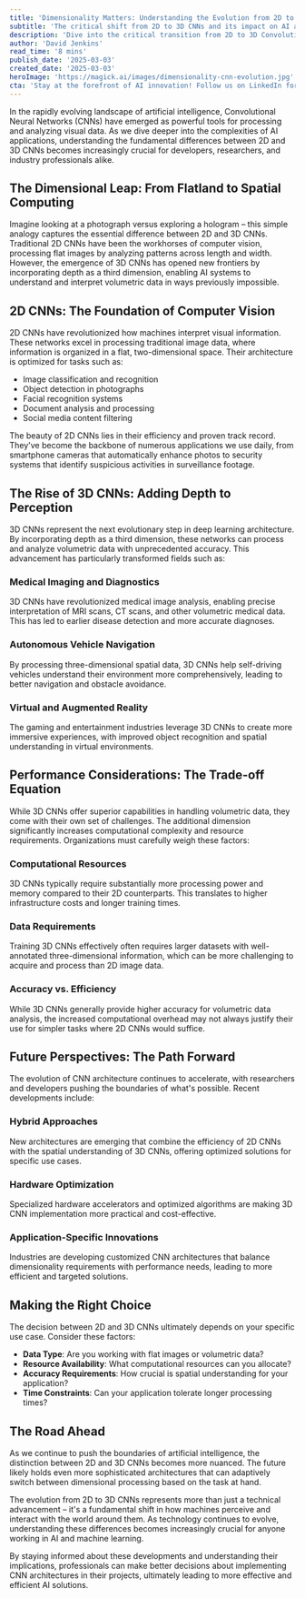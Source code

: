 ```yaml
---
title: 'Dimensionality Matters: Understanding the Evolution from 2D to 3D CNNs in Modern AI'
subtitle: 'The critical shift from 2D to 3D CNNs and its impact on AI applications'
description: 'Dive into the critical transition from 2D to 3D Convolutional Neural Networks (CNNs) and its profound impact on AI applications, from medical imaging to autonomous vehicles. Learn about the dimensional leap that is reshaping AI technology and understand the considerations for implementing these sophisticated architectures in modern projects.'
author: 'David Jenkins'
read_time: '8 mins'
publish_date: '2025-03-03'
created_date: '2025-03-03'
heroImage: 'https://magick.ai/images/dimensionality-cnn-evolution.jpg'
cta: 'Stay at the forefront of AI innovation! Follow us on LinkedIn for regular updates on the latest developments in CNN architecture and other groundbreaking AI technologies.'
---
```


In the rapidly evolving landscape of artificial intelligence, Convolutional Neural Networks (CNNs) have emerged as powerful tools for processing and analyzing visual data. As we dive deeper into the complexities of AI applications, understanding the fundamental differences between 2D and 3D CNNs becomes increasingly crucial for developers, researchers, and industry professionals alike.

## The Dimensional Leap: From Flatland to Spatial Computing

Imagine looking at a photograph versus exploring a hologram – this simple analogy captures the essential difference between 2D and 3D CNNs. Traditional 2D CNNs have been the workhorses of computer vision, processing flat images by analyzing patterns across length and width. However, the emergence of 3D CNNs has opened new frontiers by incorporating depth as a third dimension, enabling AI systems to understand and interpret volumetric data in ways previously impossible.

## 2D CNNs: The Foundation of Computer Vision

2D CNNs have revolutionized how machines interpret visual information. These networks excel in processing traditional image data, where information is organized in a flat, two-dimensional space. Their architecture is optimized for tasks such as:

- Image classification and recognition
- Object detection in photographs
- Facial recognition systems
- Document analysis and processing
- Social media content filtering

The beauty of 2D CNNs lies in their efficiency and proven track record. They've become the backbone of numerous applications we use daily, from smartphone cameras that automatically enhance photos to security systems that identify suspicious activities in surveillance footage.

## The Rise of 3D CNNs: Adding Depth to Perception

3D CNNs represent the next evolutionary step in deep learning architecture. By incorporating depth as a third dimension, these networks can process and analyze volumetric data with unprecedented accuracy. This advancement has particularly transformed fields such as:

### Medical Imaging and Diagnostics

3D CNNs have revolutionized medical image analysis, enabling precise interpretation of MRI scans, CT scans, and other volumetric medical data. This has led to earlier disease detection and more accurate diagnoses.

### Autonomous Vehicle Navigation

By processing three-dimensional spatial data, 3D CNNs help self-driving vehicles understand their environment more comprehensively, leading to better navigation and obstacle avoidance.

### Virtual and Augmented Reality

The gaming and entertainment industries leverage 3D CNNs to create more immersive experiences, with improved object recognition and spatial understanding in virtual environments.

## Performance Considerations: The Trade-off Equation

While 3D CNNs offer superior capabilities in handling volumetric data, they come with their own set of challenges. The additional dimension significantly increases computational complexity and resource requirements. Organizations must carefully weigh these factors:

### Computational Resources

3D CNNs typically require substantially more processing power and memory compared to their 2D counterparts. This translates to higher infrastructure costs and longer training times.

### Data Requirements

Training 3D CNNs effectively often requires larger datasets with well-annotated three-dimensional information, which can be more challenging to acquire and process than 2D image data.

### Accuracy vs. Efficiency

While 3D CNNs generally provide higher accuracy for volumetric data analysis, the increased computational overhead may not always justify their use for simpler tasks where 2D CNNs would suffice.

## Future Perspectives: The Path Forward

The evolution of CNN architecture continues to accelerate, with researchers and developers pushing the boundaries of what's possible. Recent developments include:

### Hybrid Approaches

New architectures are emerging that combine the efficiency of 2D CNNs with the spatial understanding of 3D CNNs, offering optimized solutions for specific use cases.

### Hardware Optimization

Specialized hardware accelerators and optimized algorithms are making 3D CNN implementation more practical and cost-effective.

### Application-Specific Innovations

Industries are developing customized CNN architectures that balance dimensionality requirements with performance needs, leading to more efficient and targeted solutions.

## Making the Right Choice

The decision between 2D and 3D CNNs ultimately depends on your specific use case. Consider these factors:

- **Data Type**: Are you working with flat images or volumetric data?
- **Resource Availability**: What computational resources can you allocate?
- **Accuracy Requirements**: How crucial is spatial understanding for your application?
- **Time Constraints**: Can your application tolerate longer processing times?

## The Road Ahead

As we continue to push the boundaries of artificial intelligence, the distinction between 2D and 3D CNNs becomes more nuanced. The future likely holds even more sophisticated architectures that can adaptively switch between dimensional processing based on the task at hand.

The evolution from 2D to 3D CNNs represents more than just a technical advancement – it's a fundamental shift in how machines perceive and interact with the world around them. As technology continues to evolve, understanding these differences becomes increasingly crucial for anyone working in AI and machine learning.

By staying informed about these developments and understanding their implications, professionals can make better decisions about implementing CNN architectures in their projects, ultimately leading to more effective and efficient AI solutions.
